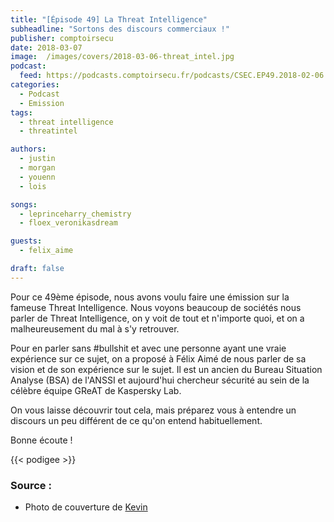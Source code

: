 ```yaml
---
title: "[Épisode 49] La Threat Intelligence"
subheadline: "Sortons des discours commerciaux !"
publisher: comptoirsecu
date: 2018-03-07
image:  /images/covers/2018-03-06-threat_intel.jpg
podcast:
  feed: https://podcasts.comptoirsecu.fr/podcasts/CSEC.EP49.2018-02-06.THREAT_INTEL.mp3
categories:
  - Podcast
  - Emission
tags:
  - threat intelligence
  - threatintel

authors:
  - justin
  - morgan
  - youenn
  - lois

songs:
  - leprinceharry_chemistry
  - floex_veronikasdream

guests:
  - felix_aime

draft: false
---
```


Pour ce 49ème épisode, nous avons voulu faire une émission sur la fameuse Threat Intelligence. Nous voyons beaucoup de sociétés nous parler de Threat Intelligence, on y voit de tout et n'importe quoi, et on a malheureusement du mal à s'y retrouver.

Pour en parler sans #bullshit et avec une personne ayant une vraie expérience sur ce sujet, on a proposé à Félix Aimé de nous parler de sa vision et de son expérience sur le sujet. Il est un ancien du Bureau Situation Analyse (BSA) de l'ANSSI et aujourd'hui chercheur sécurité au sein de la célèbre équipe GReAT de Kaspersky Lab.

On vous laisse découvrir tout cela, mais préparez vous à entendre un discours un peu différent de ce qu'on entend habituellement.

Bonne écoute !

{{< podigee >}}


### Source :

  * Photo de couverture de [Kevin](https://unsplash.com/@ikukevk)
